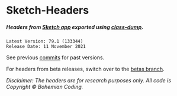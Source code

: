 # Sketch-Headers

##### Headers from [Sketch app](http://www.sketch.com) exported using [class-dump](http://stevenygard.com/projects/class-dump/).

```
Latest Version: 79.1 (133344)
Release Date: 11 November 2021
```

See previous [commits](https://github.com/abynim/sketch-headers/commits/master) for past versions.

For headers from beta releases, switch over to the [betas branch](https://github.com/abynim/sketch-headers/tree/betas).

*Disclaimer: The headers are for research purposes only. All code is Copyright © Bohemian Coding.*

